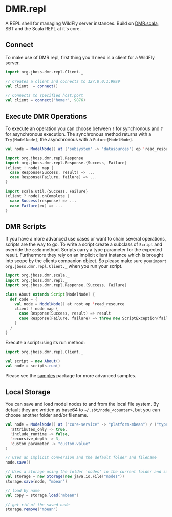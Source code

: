 # DMR.repl

A REPL shell for managing WildFly server instances. Build on [DMR.scala](https://github.com/hpehl/dmr.scala), SBT and
the Scala REPL at it's core.

## Connect

To make use of DMR.repl, first thing you'll need is a client for a WildFly server.

```scala
import org.jboss.dmr.repl.Client._

// Creates a client and connects to 127.0.0.1:9999
val client  = connect()

// Connects to specified host:port
val client = connect("homer", 9876)
```

## Execute DMR Operations

To execute an operation you can choose between `!` for synchronous and `?` for asynchronous execution. The
synchronous method returns with a `Try[ModelNode]`, the asynchronous with a `Future[ModelNode]`.

```scala
val node = ModelNode() at ("subsystem" -> "datasources") op 'read_resource

import org.jboss.dmr.repl.Response
import org.jboss.dmr.repl.Response.{Success, Failure}
(client ! node) map {
  case Response(Success, result) => ...
  case Response(Failure, failure) => ...
}

import scala.util.{Success, Failure}
(client ? node).onComplete {
  case Success(response) => ...
  case Failure(ex) => ...
}
```

## DMR Scripts

If you have a more advanced use cases or want to chain several operations, scripts are the way to go. To write a script
create a subclass of `Script` and override the `code` method. Scripts carry a type parameter for the expected result.
Furthermore they rely on an implicit client instance which is brought into scope by the clients companion object. So
please make sure you `import org.jboss.dmr.repl.Client._` when you run your script.

```scala
import org.jboss.dmr.scala._
import org.jboss.dmr.repl._
import org.jboss.dmr.repl.Response.{Success, Failure}

class About extends Script[ModelNode] {
  def code = {
    val node = ModelNode() at root op 'read_resource
    client ! node map {
      case Response(Success, result) => result
      case Response(Failure, failure) => throw new ScriptException(failure)
    }
  }
}
```

Execute a script using its run method:

```scala
import org.jboss.dmr.repl.Client._

val script = new About()
val node = scripts.run()
```

Please see the [samples](src/main/scala/org/jboss/dmr/repl/samples) package for more advanced
samples.

## Local Storage

You can save and load model nodes to and from the local file system. By default they are written as base64
to `~/.sbt/node_<counter>`, but you can choose another folder and/or filename.

```scala
val node = ModelNode() at ("core-service" -> "platform-mbean") / ("type" -> "runtime") op 'read_resource(
  'attributes_only -> true,
  'include_runtime -> false,
  'recursive_depth -> 3,
  'custom_parameter -> "custom-value"
)

// Uses an implicit conversion and the default folder and filename
node.save()

// Uses a storage using the folder 'nodes' in the current folder and saves the node as 'mbean'
val storage = new Storage(new java.io.File("nodes"))
storage.save(node, "mbean")

// load by name
val copy = storage.load("mbean")

// get rid of the saved node
storage.remove("mbean")
```
